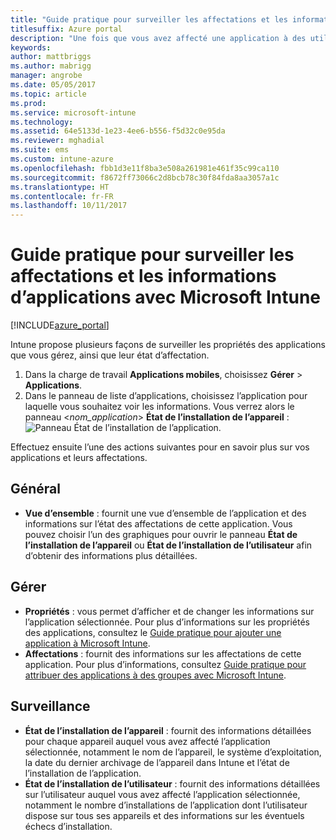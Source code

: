 ```yaml
---
title: "Guide pratique pour surveiller les affectations et les informations d’applications"
titlesuffix: Azure portal
description: "Une fois que vous avez affecté une application à des utilisateurs ou des appareils, utilisez ces informations pour surveiller son état."
keywords: 
author: mattbriggs
ms.author: mabrigg
manager: angrobe
ms.date: 05/05/2017
ms.topic: article
ms.prod: 
ms.service: microsoft-intune
ms.technology: 
ms.assetid: 64e5133d-1e23-4ee6-b556-f5d32c0e95da
ms.reviewer: mghadial
ms.suite: ems
ms.custom: intune-azure
ms.openlocfilehash: fbb1d3e11f8ba3e508a261981e461f35c99ca110
ms.sourcegitcommit: f8672ff73066c2d8bcb78c30f84fda8aa3057a1c
ms.translationtype: HT
ms.contentlocale: fr-FR
ms.lasthandoff: 10/11/2017
---
```

# <a name="how-to-monitor-app-information-and-assignments-with-microsoft-intune"></a>Guide pratique pour surveiller les affectations et les informations d’applications avec Microsoft Intune

[!INCLUDE[azure_portal](./includes/azure_portal.md)]

Intune propose plusieurs façons de surveiller les propriétés des applications que vous gérez, ainsi que leur état d’affectation.

1. Dans la charge de travail **Applications mobiles**, choisissez **Gérer** > **Applications**.
2. Dans le panneau de liste d’applications, choisissez l’application pour laquelle vous souhaitez voir les informations. Vous verrez alors le panneau <*nom_application*> **État de l’installation de l’appareil** : ![Panneau État de l’installation de l’application.](./media/monitor-apps.png)

Effectuez ensuite l’une des actions suivantes pour en savoir plus sur vos applications et leurs affectations.

## <a name="general"></a>Général

- **Vue d’ensemble** : fournit une vue d’ensemble de l’application et des informations sur l’état des affectations de cette application. Vous pouvez choisir l’un des graphiques pour ouvrir le panneau **État de l’installation de l’appareil** ou **État de l’installation de l’utilisateur** afin d’obtenir des informations plus détaillées.

## <a name="manage"></a>Gérer

- **Propriétés** : vous permet d’afficher et de changer les informations sur l’application sélectionnée. Pour plus d’informations sur les propriétés des applications, consultez le [Guide pratique pour ajouter une application à Microsoft Intune](apps-add.md).
- **Affectations** : fournit des informations sur les affectations de cette application. Pour plus d’informations, consultez [Guide pratique pour attribuer des applications à des groupes avec Microsoft Intune](apps-deploy.md).

## <a name="monitor"></a>Surveillance

- **État de l’installation de l’appareil** : fournit des informations détaillées pour chaque appareil auquel vous avez affecté l’application sélectionnée, notamment le nom de l’appareil, le système d’exploitation, la date du dernier archivage de l’appareil dans Intune et l’état de l’installation de l’application.
- **État de l’installation de l’utilisateur** : fournit des informations détaillées sur l’utilisateur auquel vous avez affecté l’application sélectionnée, notamment le nombre d’installations de l’application dont l’utilisateur dispose sur tous ses appareils et des informations sur les éventuels échecs d’installation.